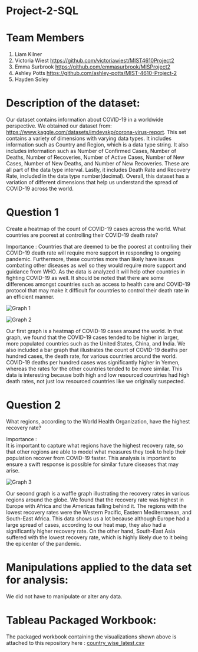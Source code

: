 # Project-2-SQL

# Team Members

1. Liam Kilner 
2. Victoria Wiest https://github.com/victoriawiest/MIST4610Project2
3. Emma Surbrook https://github.com/emmasurbrook/MISProject2
4. Ashley Potts https://github.com/ashley-potts/MIST-4610-Project-2
5. Hayden Soley


# Description of the dataset:
Our dataset contains information about COVID-19 in a worldwide perspective. We obtained our dataset from: https://www.kaggle.com/datasets/imdevskp/corona-virus-report. This set contains a variety of dimensions with varying data types. It includes information such as Country and Region, which is a data type string. It also includes information such as Number of Confirmed Cases, Number of Deaths,  Number of Recoveries, Number of Active Cases, Number of New Cases, Number of New Deaths, and Number of New Recoveries. These are all part of the data type interval. Lastly, it includes Death Rate and Recovery Rate, included in the data type number(decimal). Overall, this dataset has a variation of different dimensions that help us understand the spread of COVID-19 across the world.

# Question 1
Create a heatmap of the count of COVID-19 cases across the world. What countries are poorest at controlling their COVID-19 death rate?

Importance : 
Countries that are deemed to be the poorest at controlling their COVID-19 death rate will require more support in responding to ongoing pandemic. Furthermore, these countries more than likely have issues combating other diseases as well so they would require more support and guidance from WHO. As the data is analyzed it will help other countries in fighting COVID-19 as well. It should be noted that there are some differences amongst countries such as access to health care and COVID-19 protocol that may make it difficult for countries to control their death rate in an efficient manner.

![Graph 1](https://github.com/liamkilner/Project-2-SQL/assets/141340172/9e89002f-6601-45c3-8195-1d44d1cd706a)

![Graph 2](https://github.com/liamkilner/Project-2-SQL/assets/141340172/b0d22ec2-27f5-4425-ba66-33d4380c9411)

Our first graph is a heatmap of COVID-19 cases around the world. In that graph, we found that the COVID-19 cases tended to be higher in larger, more populated countries such as the United States, China, and India. We also included a bar graph that illustrates the count of COVID-19 deaths per hundred cases, the death rate, for various countries around the world. COVID-19 deaths per hundred cases was significantly higher in Yemen, whereas the rates for the other countries tended to be more similar. This data is interesting because both high and low resourced countries had high death rates, not just low resourced countries like we originally suspected.

# Question 2
What regions, according to the World Health Organization, have the highest recovery rate?

Importance :  
It is important to capture what regions have the highest recovery rate, so that other regions are able to model what measures they took to help their population recover from COVID-19 faster. This analysis is important to ensure a swift response is possible for similar future diseases that may arise. 

![Graph 3](https://github.com/liamkilner/Project-2-SQL/assets/141340172/1358a6e1-8eec-41e6-91c7-d159a6d28e04)

Our second graph is a waffle graph illustrating the recovery rates in various regions around the globe. We found that the recovery rate was highest in Europe with Africa and the Americas falling behind it. The regions with the lowest recovery rates were the Western Pacific, Eastern Mediterranean, and South-East Africa. This data shows us a lot because although Europe had a large spread of cases, according to our heat map, they also had a significantly higher recovery rate. On the other hand, South-East Asia suffered with the lowest recovery rate, which is highly likely due to it being the epicenter of the pandemic. 

# Manipulations applied to the data set for analysis:
We did not have to manipulate or alter any data.

# Tableau Packaged Workbook:
The packaged workbook containing the visualizations shown above is attached to this repository here : [country_wise_latest.csv](https://github.com/liamkilner/Project-2-SQL/files/13532316/country_wise_latest.csv)
